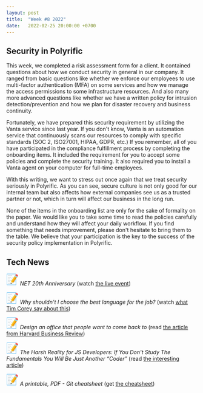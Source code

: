 ```yaml
---
layout: post
title:  "Week #8 2022"
date:   2022-02-25 20:00:00 +0700
---
```


## Security in Polyrific

This week, we completed a risk assessment form for a client. It contained questions about how we conduct security in general in our company. It ranged from basic questions like whether we enforce our employees to use multi-factor authentication (MFA) on some services and how we manage the access permissions to some infrastructure resources. And also many more advanced questions like whether we have a written policy for intrusion detection/prevention and how we plan for disaster recovery and business continuity.

Fortunately, we have prepared this security requirement by utilizing the Vanta service since last year. If you don't know, Vanta is an automation service that continuously scans our resources to comply with specific standards (SOC 2, ISO27001, HIPAA, GDPR, etc.) If you remember, all of you have participated in the compliance fulfillment process by completing the onboarding items. It included the requirement for you to accept some policies and complete the security training. It also required you to install a Vanta agent on your computer for full-time employees.

With this writing, we want to stress out once again that we treat security seriously in Polyrific. As you can see, secure culture is not only good for our internal team but also affects how external companies see us as a trusted partner or not, which in turn will affect our business in the long run.

None of the items in the onboarding list are only for the sake of formality on the paper. We would like you to take some time to read the policies carefully and understand how they will affect your daily workflow. If you find something that needs improvement, please don't hesitate to bring them to the table. We believe that your participation is the key to the success of the security policy implementation in Polyrific.

## Tech News

![memo](/assets/images/memo.png) *NET 20th Anniversary* (watch [the live event](https://youtu.be/67tCWKnweso))

![memo](/assets/images/memo.png) *Why shouldn't I choose the best language for the job?* (watch [what Tim Corey say about this](https://youtu.be/IeN4mrGBNQU))

![memo](/assets/images/memo.png) *Design an office that people want to come back to* (read [the article from Harvard Business Review](https://hbr.org/2022/01/design-an-office-that-people-want-to-come-back-to))

![memo](/assets/images/memo.png) *The Harsh Reality for JS Developers: If You Don't Study The Fundamentals You Will Be Just Another “Coder”* (read [the interesting article](https://dev.to/dragosnedelcu/the-harsh-reality-for-js-developers-master-the-fundamentals-or-you-will-be-just-a-coder-21ke))

![memo](/assets/images/memo.png) *A printable, PDF - Git cheatsheet* (get [the cheatsheet](https://dev.to/tqbit/a-printable-pdf-git-cheatsheet-33bd))